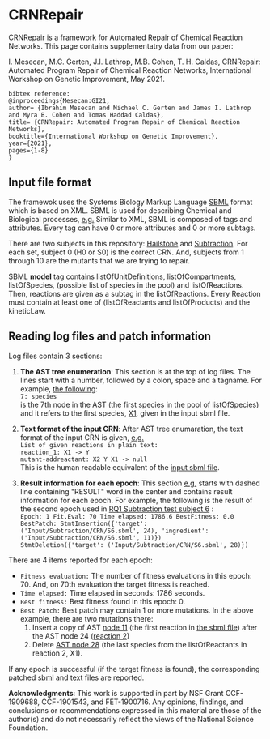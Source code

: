 # CRNRepair
CRNRepair is a framework for Automated Repair of Chemical Reaction Networks. This page contains 
supplementatry data from our paper:

I. Mesecan, M.C. Gerten, J.I. Lathrop, M.B. Cohen, T. H. Caldas, CRNRepair: Automated Program Repair 
of Chemical Reaction Networks, International Workshop on Genetic Improvement, May 2021. 

`bibtex reference:`<br />
`@inproceedings{Mesecan:GI21,`<br />
`author= {Ibrahim Mesecan and Michael C. Gerten and James I. Lathrop and Myra B. Cohen and Tomas Haddad Caldas},`<br />
`title= {CRNRepair: Automated Program Repair of Chemical Reaction Networks},`<br />
`booktitle={International Workshop on Genetic Improvement},`<br />
`year={2021},`<br />
`pages={1-8}`<br />
`}`

## Input file format
The framewok uses the Systems Biology Markup Language [SBML](http://sbml.org/) format which 
is based on XML. SBML is used for describing Chemical and Biological processes, 
[e.g.](https://github.com/LavaOps/CRNRepair/blob/master/InputFiles/Subtraction/S6.sbml) 
Similar to XML, SBML is composed of tags and attributes. Every tag can have 0 or more 
attributes and 0 or more subtags. 

There are two subjects in this repository: 
[Hailstone](https://github.com/LavaOps/CRNRepair/tree/master/InputFiles/Hailstone) 
and [Subtraction](https://github.com/LavaOps/CRNRepair/tree/master/InputFiles/Subtraction). 
For each set, subject 0 (H0 or S0) is the correct CRN. And, subjects from 1 through 
10 are the mutants that we are trying to repair. 

SBML **model** tag contains listOfUnitDefinitions, listOfCompartments, listOfSpecies, 
(possible list of species in the pool) and listOfReactions. Then, reactions are given 
as a subtag in the listOfReactions. Every Reaction must contain at least one of 
(listOfReactants and listOfProducts) and the kineticLaw.

## Reading log files and patch information
Log files contain 3 sections:

1) **The AST tree enumeration**: This section is at the top of log files. The lines 
   start with a number, followed by a colon, space and a tagname. For 
   example, [the following](https://github.com/LavaOps/CRNRepair/blob/61a03eeb335e66991f351365f9162af87f2c8866/RQ1/Subtraction/Random/Logs/outrsu6_9380.txt#L8): <br />
   `7: species`<br />
   is the 7th node in the AST (the first species in the pool of listOfSpecies) and it 
   refers to the first species, [X1](https://github.com/LavaOps/CRNRepair/blob/61a03eeb335e66991f351365f9162af87f2c8866/InputFiles/Subtraction/S6.sbml#L13), 
   given in the input sbml file. 

2) **Text format of the input CRN**: After AST tree enumaration, the text format of the 
   input CRN is given, [e.g.](https://github.com/LavaOps/CRNRepair/blob/61a03eeb335e66991f351365f9162af87f2c8866/RQ1/Subtraction/Random/Logs/outrsu6_9380.txt#L40) <br />
   `List of given reactions in plain text:`<br />
   `reaction_1: X1 -> Y`<br />
   `mutant-addreactant: X2 Y X1 -> null`<br />
This is the human readable equivalent of the 
   [input sbml file](https://github.com/LavaOps/CRNRepair/blob/master/InputFiles/Subtraction/S6.sbml). 

3) **Result information for each epoch**: This section 
   [e.g.](https://github.com/LavaOps/CRNRepair/blob/61a03eeb335e66991f351365f9162af87f2c8866/RQ1/Subtraction/Random/Logs/outrsu6_9380.txt#L43) 
   starts with dashed line containing "RESULT" word in the center and 
   contains result information for each epoch. For example, the following is the result of the second epoch used in 
   [RQ1 Subtraction test subject 6](https://github.com/LavaOps/CRNRepair/blob/61a03eeb335e66991f351365f9162af87f2c8866/RQ1/Subtraction/Random/Logs/outrsu6_9380.txt#L49) :<br />
  `Epoch: 1 Fit.Eval: 70 Time elapsed: 1786.6 BestFitness: 0.0`<br />
  `BestPatch: StmtInsertion({'target': ('Input/Subtraction/CRN/S6.sbml', 24), 'ingredient': ('Input/Subtraction/CRN/S6.sbml', 11)})`<br />
  `StmtDeletion({'target': ('Input/Subtraction/CRN/S6.sbml', 28)})`

  There are 4 items reported for each epoch:
  - `Fitness evaluation:` The number of fitness evaluations in this epoch: 70. And, on 70th evaluation the target fitness is reached. 
  - `Time elapsed:` Time elapsed in seconds: 1786 seconds.
  - `Best fitness:` Best fitness found in this epoch: 0.
  - `Best Patch:` Best patch may contain 1 or more mutations. In the above example, there are two mutations there: 
    1) Insert a copy of AST [node 11](https://github.com/LavaOps/CRNRepair/blob/61a03eeb335e66991f351365f9162af87f2c8866/RQ1/Subtraction/Random/Logs/outrsu6_9380.txt#L12) 
       (the first reaction in [the sbml file](https://github.com/LavaOps/CRNRepair/blob/61a03eeb335e66991f351365f9162af87f2c8866/InputFiles/Subtraction/S6.sbml#L18)) 
       after the AST node 24 ([reaction 2](https://github.com/LavaOps/CRNRepair/blob/61a03eeb335e66991f351365f9162af87f2c8866/InputFiles/Subtraction/S6.sbml#L38))
    2) Delete [AST node 28](https://github.com/LavaOps/CRNRepair/blob/61a03eeb335e66991f351365f9162af87f2c8866/InputFiles/Subtraction/S6.sbml#L42) 
       (the last species from the listOfReactants in reaction 2, X1).

If any epoch is successful (if the target fitness is found), the corresponding 
patched [sbml](https://github.com/LavaOps/CRNRepair/blob/master/RQ1/Subtraction/Random/SBML%20Projects/Speedup/S6_2.sbml) 
and [text](https://github.com/LavaOps/CRNRepair/blob/master/RQ1/Subtraction/Random/SBML%20Projects/Speedup/S6_2.txt) 
files are reported.

**Acknowledgments**:
This work is supported in part by NSF Grant CCF-1909688, CCF-1901543, and  FET-1900716. 
Any opinions, findings, and conclusions or recommendations expressed in this material 
are those of the author(s) and do not necessarily reflect the views of the National Science Foundation.
